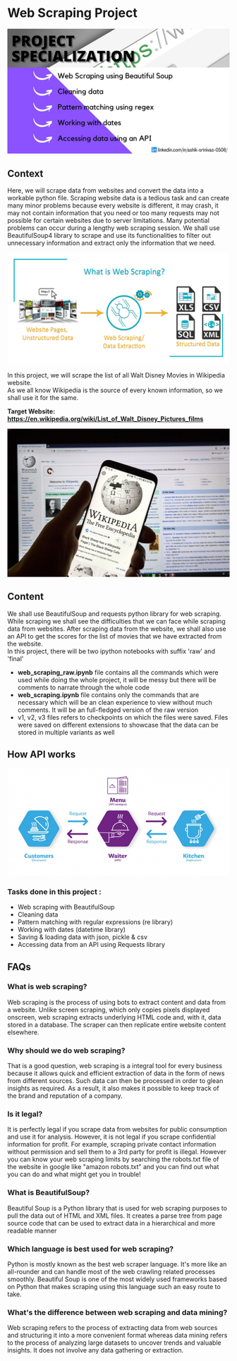 # Web Scraping Project

![Web-Scraping-Poster](/images/web_scraping_poster.jpg)

## Context

Here, we will scrape data from websites and convert the data into a workable python file. Scraping website data is a tedious task and can create many minor problems because every website is different, it may crash, it may not contain information that you need or too many requests may not possible for certain websites due to server limitations. Many potential problems can occur during a lengthy web scraping session. We shall use BeautifulSoup4 library to scrape and use its functionalities to filter out unnecessary information and extract only the information that we need.

![Web-Scraping](/images/web_scraping.jpg)

In this project, we will scrape the list of all Walt Disney Movies in Wikipedia website.<br>
As we all know Wikipedia is the source of every known information, so we shall use it for the same.<br>

__Target Website: https://en.wikipedia.org/wiki/List_of_Walt_Disney_Pictures_films__

![Wikipedia](/images/wiki_logo.jpg)

## Content

We shall use BeautifulSoup and requests python library for web scraping. While scraping we shall see the difficulties that we can face while scraping data from websites. After scraping data from the website, we shall also use an API to get the scores for the list of movies that we have extracted from the website.<br>
In this project, there will be two ipython notebooks with suffix 'raw' and 'final' 
- __web_scraping_raw.ipynb__ file contains all the commands which were used while doing the whole project, it will be messy but there will be comments to narrate through the whole code  
- __web_scraping.ipynb__ file contains only the commands that are necessary which will be an clean experience to view without much comments. It will be an full-fledged version of the raw version
- v1, v2, v3 files refers to checkpoints on which the files were saved. Files were saved on different extensions to showcase that the data can be stored in multiple variants as well

## How API works

![API](/images/ws/api.jpg)

### Tasks done in this project :
- Web scraping with BeautifulSoup
- Cleaning data
- Pattern matching with regular expressions (re library)
- Working with dates (datetime library)
- Saving & loading data with json, pickle & csv
- Accessing data from an API using Requests library

## FAQs

### __What is web scraping?__
Web scraping is the process of using bots to extract content and data from a website. Unlike screen scraping, which only copies pixels displayed onscreen, web scraping extracts underlying HTML code and, with it, data stored in a database. The scraper can then replicate entire website content elsewhere.

### __Why should we do web scraping?__
That is a good question, web scraping is a integral tool for every business because it allows quick and efficient extraction of data in the form of news from different sources. Such data can then be processed in order to glean insights as required. As a result, it also makes it possible to keep track of the brand and reputation of a company.

### __Is it legal?__
It is perfectly legal if you scrape data from websites for public consumption and use it for analysis. However, it is not legal if you scrape confidential information for profit. For example, scraping private contact information without permission and sell them to a 3rd party for profit is illegal. However you can know your web scraping limits by searching the robots.txt file of the website in google like "amazon robots.txt" and you can find out what you can do and what might get you in trouble!

### __What is BeautifulSoup?__
Beautiful Soup is a Python library that is used for web scraping purposes to pull the data out of HTML and XML files. It creates a parse tree from page source code that can be used to extract data in a hierarchical and more readable manner

### __Which language is best used for web scraping?__
Python is mostly known as the best web scraper language. It's more like an all-rounder and can handle most of the web crawling related processes smoothly. Beautiful Soup is one of the most widely used frameworks based on Python that makes scraping using this language such an easy route to take.

### __What's the difference between web scraping and data mining?__
Web scraping refers to the process of extracting data from web sources and structuring it into a more convenient format whereas data mining refers to the process of analyzing large datasets to uncover trends and valuable insights. It does not involve any data gathering or extraction.
